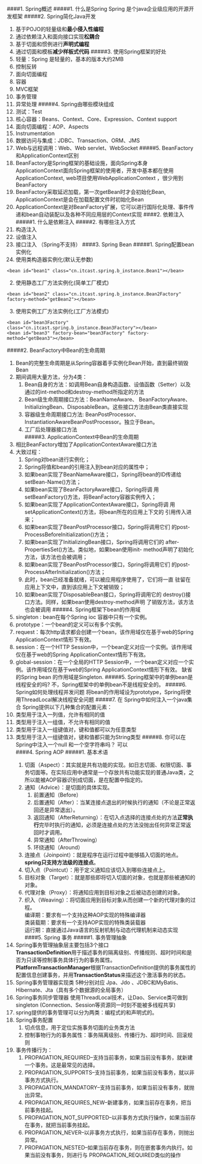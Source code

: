 ####1. Spring概述
#####1. 什么是Spring
Spring 是个java企业级应用的开源开发框架
#####2. Spring简化Java开发
 1. 基于POJO的轻量级和**最小侵入性编程**
 2. 通过依赖注入和面向接口实现**松耦合**
 3. 基于切面和惯例进行**声明式编程**
 4. 通过切面和模板**减少样板式代码**
#####3.  使用Spring框架的好处
 1. 轻量：Spring 是轻量的，基本的版本大约2MB
 2. 控制反转
 3. 面向切面编程
 4. 容器
 5. MVC框架
 6. 事务管理
 7. 异常处理
#####4. Spring由哪些模块组成
 1. 测试：Test
 2. 核心容器：Beans、Context、Core、Expression、Context support
 3. 面向切面编程：AOP、Aspects
 4. Instrumentation
 5. 数据访问与集成：JDBC、Transaction、ORM、JMS
 6. Web与远程调用：Web、Web servlet、WebSocket
#####5. BeanFactory和ApplicationContext区别
 1. BeanFactory是Spring框架的基础设施，面向Spring本身  
   ApplicationContext面向Spring框架的使用者，开发中基本都在使用ApplicationContext, web项目使用WebApplicationContext ，很少用到BeanFactory
 2. BeanFactory采取延迟加载，第一次getBean时才会初始化Bean, ApplicationContext是会在加载配置文件时初始化Bean
 3. ApplicationContext是对BeanFactory扩展，它可以进行国际化处理、事件传递和bean自动装配以及各种不同应用层的Context实现
####2. 依赖注入
#####1. 什么是依赖注入
#####2. 有哪些注入方式
 1. 构造注入
 2. 设值注入
 3. 接口注入 （Spring不支持）
####3. Spring Bean
#####1. Spring配置bean实例化
 1. 使用类构造器实例化(默认无参数)  
 ```
 <bean id="bean1" class="cn.itcast.spring.b_instance.Bean1"></bean>
 ```
 2. 使用静态工厂方法实例化(简单工厂模式)  
  ```
  <bean id="bean2" class="cn.itcast.spring.b_instance.Bean2Factory" factory-method="getBean2"></bean>
  ```
 3. 使用实例工厂方法实例化(工厂方法模式)  
  ```
  <bean id="bean3Factory" class="cn.itcast.spring.b_instance.Bean3Factory"></bean>
  <bean id="bean3" factory-bean="bean3Factory" factory-method="getBean3"></bean>
  
  ```
#####2. BeanFactory中Bean的生命周期
 1. Bean的完整生命周期是从Spring容器着手实例化Bean开始，直到最终销毁Bean
 2. 期间调用大量方法，分为4类：  
    1. Bean自身的方法：如调用Bean自身构造函数、设值函数（Setter）以及通过<bean>的int-method和destroy-method所指定的方法
    2. Bean级生命周期接口方法：BeanNameAware、 BeanFactoryAware、InitializingBean、DisposableBean。这些接口方法由Bean类直接实现
    3. 容器级生命周期接口方法: BeanPostProcessor、InstantiationAwareBeanPostProcessor。独立于Bean。
    4. 工厂后处理器接口方法  
#####3. ApplicationContext中Bean的生命周期
 1. 相比BeanFactory增加了ApplicationContextAware接口方法
 2. 大致过程：  
    1. Spring对bean进行实例化；  
    2. Spring将值和bean的引用注入到bean对应的属性中；  
    3. 如果bean实现了BeanNameAware接口，Spring将bean的ID传递给
 setBean-Name()方法；  
    4. 如果bean实现了BeanFactoryAware接口，Spring将调
 用setBeanFactory()方法，将BeanFactory容器实例传入；  
    5. 如果bean实现了ApplicationContextAware接口，Spring将调
 用setApplicationContext()方法，将bean所在的应用上下文的
 引用传入进来；  
    6. 如果bean实现了BeanPostProcessor接口，Spring将调用它们
 的post-ProcessBeforeInitialization()方法；  
    7. 如果bean实现了InitializingBean接口，Spring将调用它们的
 after-PropertiesSet()方法。类似地，如果bean使用init-
 method声明了初始化方法，该方法也会被调用；  
    8. 如果bean实现了BeanPostProcessor接口，Spring将调用它们
 的post-ProcessAfterInitialization()方法；  
    9. 此时，bean已经准备就绪，可以被应用程序使用了，它们将一直
 驻留在应用上下文中，直到该应用上下文被销毁；  
    10. 如果bean实现了DisposableBean接口，Spring将调用它的
 destroy()接口方法。同样，如果bean使用destroy-method声明
 了销毁方法，该方法也会被调用
#####4. Spring框架下bean的作用域
 1. singleton : bean在每个Spring ioc 容器中只有一个实例。
 2. prototype：一个bean的定义可以有多个实例。
 3. request：每次http请求都会创建一个bean，该作用域仅在基于web的Spring ApplicationContext情形下有效。
 4. session：在一个HTTP Session中，一个bean定义对应一个实例。该作用域仅在基于web的Spring ApplicationContext情形下有效。
 5. global-session：在一个全局的HTTP Session中，一个bean定义对应一个实例。该作用域仅在基于web的Spring ApplicationContext情形下有效。
缺省的Spring bean 的作用域是Singleton.
#####5. Spring框架中的单例bean是线程安全的吗?
不，Spring框架中的单例bean不是线程安全的。
#####6. Spring如何处理线程并发问题
将bean的作用域设为prototype，Spring将使用ThreadLocal解决线程安全问题
#####7. 在 Spring中如何注入一个java集合
Spring提供以下几种集合的配置元素：  
 1. <list>类型用于注入一列值，允许有相同的值
 2. <set> 类型用于注入一组值，不允许有相同的值
 3. <map> 类型用于注入一组键值对，键和值都可以为任意类型
 4. <props>类型用于注入一组键值对，键和值都只能为String类型
#####8. 你可以在Spring中注入一个null 和一个空字符串吗？
可以  
####4. Spring AOP
#####1. 基本术语 
    1. 切面（Aspect）：其实就是共有功能的实现。如日志切面、权限切面、事务切面等。在实际应用中通常是一个存放共有功能实现的普通Java类，之所以能被AOP容器识别成切面，是在配置中指定的。
    2. 通知（Advice）：是切面的具体实现。  
        1. 前置通知（Before）
        2. 后置通知（After）：当某连接点退出的时候执行的通知（不论是正常返回还是异常退出）。 
        3. 返回通知（AfterReturning）：在切入点选择的连接点处的方法**正常执行**完毕时执行的通知，必须是连接点处的方法没抛出任何异常正常返回时才调用。
        4. 异常通知（AfterThrowing）
        5. 环绕通知（Around）
    3. 连接点（Joinpoint）：就是程序在运行过程中能够插入切面的地点。**spring只支持方法级的连接点**。
    4. 切入点（Pointcut）：用于定义通知应该切入到哪些连接点上。
    5. 目标对象（Target）：就是那些即将切入切面的对象，也就是那些被通知的对象。
    6. 代理对象（Proxy）：将通知应用到目标对象之后被动态创建的对象。
    7. 织入（Weaving）：将切面应用到目标对象从而创建一个新的代理对象的过程。  
        编译期：要求有一个支持这种AOP实现的特殊编译器  
        类装载期：要求有一个支持AOP实现的特殊类装载器  
        运行期：直接通过Java语言的反射机制与动态代理机制来动态实现
####5. Spring 事务
#####1. 事务管理抽象
 1. Spring事务管理抽象层主要包括3个接口  
 **TransactionDefinition**用于描述事务的隔离级别、传播规则、超时时间和是否为只读等控制事务具体行为的事务属性。  
 **PlatformTransactionManager**根据TransactionDefinition提供的事务属性的配置信息创建事务，并用**TransactionStatus**来描述这个激活事务的状态。
 2. Spring事务管理器实现类
 5种分别对应 Jpa、Jdo 、JDBC和MyBatis、Hibernate、Jta（具有多个数据源的全局事务）
 3. Spring事务同步管理器
 使用ThreadLocal技术，让Dao、Service类可做到singleton (Connection、Session等资源同一时刻不能被多线程共享)
 4. spring提供的事务管理可以分为两类：编程式的和声明式的。
 5. Spring事务配置
    1. 切点信息，用于定位实施事务切面的业务类方法
    2. 控制事物行为的事务属性：事务隔离级别、传播行为、超时时间、回滚规则
 6. 事务传播行为：
    1. PROPAGATION_REQUIRED–支持当前事务，如果当前没有事务，就新建一个事务。这是最常见的选择。
    2. PROPAGATION_SUPPORTS–支持当前事务，如果当前没有事务，就以非事务方式执行。
    3. PROPAGATION_MANDATORY–支持当前事务，如果当前没有事务，就抛出异常。
    4. PROPAGATION_REQUIRES_NEW–新建事务，如果当前存在事务，把当前事务挂起。
    5. PROPAGATION_NOT_SUPPORTED–以非事务方式执行操作，如果当前存在事务，就把当前事务挂起。
    6. PROPAGATION_NEVER–以非事务方式执行，如果当前存在事务，则抛出异常。
    7. PROPAGATION_NESTED–如果当前存在事务，则在嵌套事务内执行。如果当前没有事务，则进行与 PROPAGATION_REQUIRED类似的操作
   